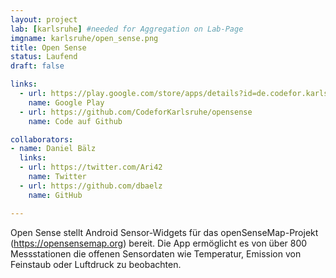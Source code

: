 ```yaml
---
layout: project
lab: [karlsruhe] #needed for Aggregation on Lab-Page
imgname: karlsruhe/open_sense.png
title: Open Sense
status: Laufend
draft: false

links:
  - url: https://play.google.com/store/apps/details?id=de.codefor.karlsruhe.opensense
    name: Google Play
  - url: https://github.com/CodeforKarlsruhe/opensense
    name: Code auf Github

collaborators:
- name: Daniel Bälz
  links:
  - url: https://twitter.com/Ari42
    name: Twitter
  - url: https://github.com/dbaelz
    name: GitHub

---
```


Open Sense stellt Android Sensor-Widgets für das openSenseMap-Projekt (https://opensensemap.org) bereit. Die App ermöglicht es von über 800 Messstationen die offenen Sensordaten wie Temperatur, Emission von Feinstaub oder Luftdruck zu beobachten.
